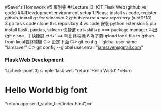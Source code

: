 #Saver's Homework #5 張則睿
##Lecture 13: IOT Flask Web (github,vs code)
###Development environment setup
1.Please install vs code, register github, install git for windows
2.github create a new repository (aiot0518)
3.go to vs code clone this repository
4.vs code 安裝 python extension
5.pip install flask, pandas, sklearn
  快捷鍵 ctrl+shift+p ===> package manager 叫出 (git clone....)
  快捷鍵 ctrl+' ==> 叫出終端機
6.為了要upload local file to github from local要終端機 C:> 設定下面
C:> git config --global user.name "iamsaver"
C:> git config --global user.email "iamsaver@gmail.com" 

### Flask Web Development
1.(check-point 3) simple flask web
  *return 'Hello World'
  *return <h1>Hello World big font</h1>
  *return app.send_static_file('index.html')==>
